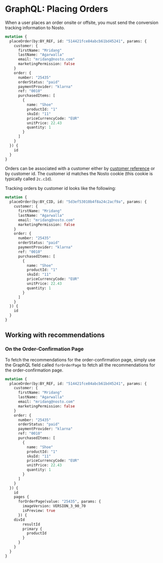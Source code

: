 # GraphQL: Placing Orders

When a user places an order onsite or offsite, you must send the conversion tracking information to Nosto.

```graphql
mutation {
  placeOrder(by:BY_REF, id: "514421fce84abcb61bd45241", params: {
    customer: {
      firstName: "Mridang"
      lastName: "Agarwalla"
      email: "mridang@nosto.com"
      marketingPermission: false
    }
    order: {
      number: "25435"
      orderStatus: "paid"
      paymentProvider: "klarna"
      ref: "0010"
      purchasedItems: [
        {
          name: "Shoe"
          productId: "1"
          skuId: "11"
          priceCurrencyCode: "EUR"
          unitPrice: 22.43
          quantity: 1
        }
      ]
    }
  }) {
    id
  }
}
```

Orders can be associated with a customer either by [customer reference](../../../../implementing-nosto/implement-on-your-website/manual-implementation/adding-the-customer-information.md) or by customer id. The customer id matches the Nosto cookie (this cookie is typically called `2c.cId`).

Tracking orders by customer id looks like the following:

```graphql
mutation {
  placeOrder(by:BY_CID, id: "5d3ef53010b4f8a24c2acf9a", params: {
    customer: {
      firstName: "Mridang"
      lastName: "Agarwalla"
      email: "mridang@nosto.com"
      marketingPermission: false
    }
    order: {
      number: "25435"
      orderStatus: "paid"
      paymentProvider: "klarna"
      ref: "0010"
      purchasedItems: [
        {
          name: "Shoe"
          productId: "1"
          skuId: "11"
          priceCurrencyCode: "EUR"
          unitPrice: 22.43
          quantity: 1
        }
      ]
    }
  }) {
    id
  }
}
```

## Working with recommendations

### On the Order-Confirmation Page

To fetch the recommendations for the order-confirmation page, simply use the GraphQL field called `forOrderPage` to fetch all the recommendations for the order-confirmation page.

```graphql
mutation {
  placeOrder(by:BY_REF, id: "514421fce84abcb61bd45241", params: {
    customer: {
      firstName: "Mridang"
      lastName: "Agarwalla"
      email: "mridang@nosto.com"
      marketingPermission: false
    }
    order: {
      number: "25435"
      orderStatus: "paid"
      paymentProvider: "klarna"
      ref: "0010"
      purchasedItems: [
        {
          name: "Shoe"
          productId: "1"
          skuId: "11"
          priceCurrencyCode: "EUR"
          unitPrice: 22.43
          quantity: 1
        }
      ]
    }
  }) {
    id
    pages {
      forOrderPage(value: "25435", params: {
        imageVersion: VERSION_3_90_70
        isPreview: true
      }) {
    divId
        resultId
        primary {
          productId
        }
      }
    }
  }
}
```
